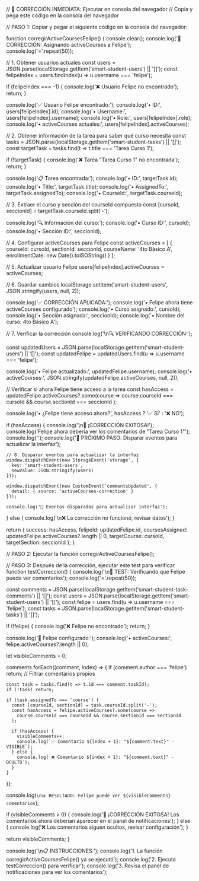 // 🔧 CORRECCIÓN INMEDIATA: Ejecutar en consola del navegador
// Copia y pega este código en la consola del navegador

// PASO 1: Copiar y pegar el siguiente código en la consola del navegador:

function corregirActiveCoursesFelipe() {
  console.clear();
  console.log('🔧 CORRECCIÓN: Asignando activeCourses a Felipe');
  console.log('='.repeat(50));
  
  // 1. Obtener usuarios actuales
  const users = JSON.parse(localStorage.getItem('smart-student-users') || '[]');
  const felipeIndex = users.findIndex(u => u.username === 'felipe');
  
  if (felipeIndex === -1) {
    console.log('❌ Usuario Felipe no encontrado');
    return;
  }
  
  console.log('✅ Usuario Felipe encontrado:');
  console.log('• ID:', users[felipeIndex].id);
  console.log('• Username:', users[felipeIndex].username);
  console.log('• Role:', users[felipeIndex].role);
  console.log('• activeCourses actuales:', users[felipeIndex].activeCourses);
  
  // 2. Obtener información de la tarea para saber qué curso necesita
  const tasks = JSON.parse(localStorage.getItem('smart-student-tasks') || '[]');
  const targetTask = tasks.find(t => t.title === 'Tarea Curso 1');
  
  if (!targetTask) {
    console.log('❌ Tarea "Tarea Curso 1" no encontrada');
    return;
  }
  
  console.log('📋 Tarea encontrada:');
  console.log('• ID:', targetTask.id);
  console.log('• Title:', targetTask.title);
  console.log('• AssignedTo:', targetTask.assignedTo);
  console.log('• CourseId:', targetTask.courseId);
  
  // 3. Extraer el curso y sección del courseId compuesto
  const [cursoId, seccionId] = targetTask.courseId.split('-');
  
  console.log('🔍 Información del curso:');
  console.log('• Curso ID:', cursoId);
  console.log('• Sección ID:', seccionId);
  
  // 4. Configurar activeCourses para Felipe
  const activeCourses = [
    {
      courseId: cursoId,
      sectionId: seccionId,
      courseName: '4to Básico A',
      enrollmentDate: new Date().toISOString()
    }
  ];
  
  // 5. Actualizar usuario Felipe
  users[felipeIndex].activeCourses = activeCourses;
  
  // 6. Guardar cambios
  localStorage.setItem('smart-student-users', JSON.stringify(users, null, 2));
  
  console.log('✅ CORRECCIÓN APLICADA:');
  console.log('• Felipe ahora tiene activeCourses configurado');
  console.log('• Curso asignado:', cursoId);
  console.log('• Sección asignada:', seccionId);
  console.log('• Nombre del curso: 4to Básico A');
  
  // 7. Verificar la corrección
  console.log('\n🔍 VERIFICANDO CORRECCIÓN:');
  
  const updatedUsers = JSON.parse(localStorage.getItem('smart-student-users') || '[]');
  const updatedFelipe = updatedUsers.find(u => u.username === 'felipe');
  
  console.log('• Felipe actualizado:', updatedFelipe.username);
  console.log('• activeCourses:', JSON.stringify(updatedFelipe.activeCourses, null, 2));
  
  // Verificar si ahora Felipe tiene acceso a la tarea
  const hasAccess = updatedFelipe.activeCourses?.some(course => 
    course.courseId === cursoId && course.sectionId === seccionId
  );
  
  console.log('• ¿Felipe tiene acceso ahora?', hasAccess ? '✅ SÍ' : '❌ NO');
  
  if (hasAccess) {
    console.log('\n🎉 ¡CORRECCIÓN EXITOSA!');
    console.log('Felipe ahora debería ver los comentarios de "Tarea Curso 1"');
    console.log('');
    console.log('🔄 PRÓXIMO PASO: Disparar eventos para actualizar la interfaz');
    
    // 8. Disparar eventos para actualizar la interfaz
    window.dispatchEvent(new StorageEvent('storage', {
      key: 'smart-student-users',
      newValue: JSON.stringify(users)
    }));
    
    window.dispatchEvent(new CustomEvent('commentsUpdated', { 
      detail: { source: 'activeCourses-correction' } 
    }));
    
    console.log('🔄 Eventos disparados para actualizar interfaz');
  } else {
    console.log('\n❌ La corrección no funcionó, revisar datos');
  }
  
  return {
    success: hasAccess,
    felipeId: updatedFelipe.id,
    coursesAssigned: updatedFelipe.activeCourses?.length || 0,
    targetCourse: cursoId,
    targetSection: seccionId
  };
}

// PASO 2: Ejecutar la función
corregirActiveCoursesFelipe();

// PASO 3: Después de la corrección, ejecutar este test para verificar
function testCorreccion() {
  console.log('\n🧪 TEST: Verificando que Felipe puede ver comentarios');
  console.log('='.repeat(50));
  
  const comments = JSON.parse(localStorage.getItem('smart-student-task-comments') || '[]');
  const users = JSON.parse(localStorage.getItem('smart-student-users') || '[]');
  const felipe = users.find(u => u.username === 'felipe');
  const tasks = JSON.parse(localStorage.getItem('smart-student-tasks') || '[]');
  
  if (!felipe) {
    console.log('❌ Felipe no encontrado');
    return;
  }
  
  console.log('👤 Felipe configurado:');
  console.log('• activeCourses:', felipe.activeCourses?.length || 0);
  
  let visibleComments = 0;
  
  comments.forEach((comment, index) => {
    if (comment.author === 'felipe') return; // Filtrar comentarios propios
    
    const task = tasks.find(t => t.id === comment.taskId);
    if (!task) return;
    
    if (task.assignedTo === 'course') {
      const [courseId, sectionId] = task.courseId.split('-');
      const hasAccess = felipe.activeCourses?.some(course => 
        course.courseId === courseId && course.sectionId === sectionId
      );
      
      if (hasAccess) {
        visibleComments++;
        console.log(`✅ Comentario ${index + 1}: "${comment.text}" - VISIBLE`);
      } else {
        console.log(`❌ Comentario ${index + 1}: "${comment.text}" - OCULTO`);
      }
    }
  });
  
  console.log(`\n📊 RESULTADO: Felipe puede ver ${visibleComments} comentarios`);
  
  if (visibleComments > 0) {
    console.log('🎉 ¡CORRECCIÓN EXITOSA! Los comentarios ahora deberían aparecer en el panel de notificaciones');
  } else {
    console.log('❌ Los comentarios siguen ocultos, revisar configuración');
  }
  
  return visibleComments;
}

console.log('\n📋 INSTRUCCIONES:');
console.log('1. La función corregirActiveCoursesFelipe() ya se ejecutó');
console.log('2. Ejecuta testCorreccion() para verificar');
console.log('3. Revisa el panel de notificaciones para ver los comentarios');
